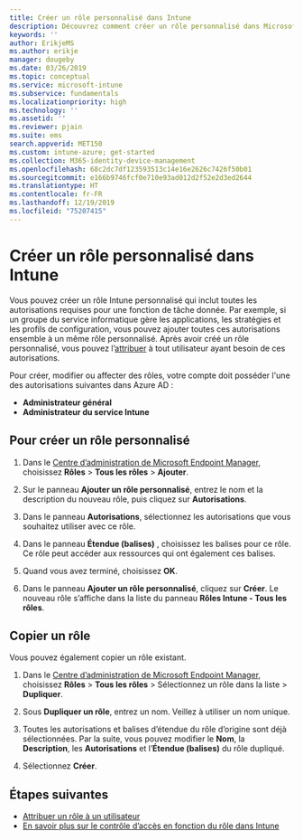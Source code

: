 ```yaml
---
title: Créer un rôle personnalisé dans Intune
description: Découvrez comment créer un rôle personnalisé dans Microsoft Intune.
keywords: ''
author: ErikjeMS
ms.author: erikje
manager: dougeby
ms.date: 03/26/2019
ms.topic: conceptual
ms.service: microsoft-intune
ms.subservice: fundamentals
ms.localizationpriority: high
ms.technology: ''
ms.assetid: ''
ms.reviewer: pjain
ms.suite: ems
search.appverid: MET150
ms.custom: intune-azure; get-started
ms.collection: M365-identity-device-management
ms.openlocfilehash: 68c2dc7df123593513c14e16e2626c7426f50b01
ms.sourcegitcommit: e166b9746fcf0e710e93ad012d2f52e2d3ed2644
ms.translationtype: HT
ms.contentlocale: fr-FR
ms.lasthandoff: 12/19/2019
ms.locfileid: "75207415"
---
```

# <a name="create-a-custom-role-in-intune"></a>Créer un rôle personnalisé dans Intune

Vous pouvez créer un rôle Intune personnalisé qui inclut toutes les autorisations requises pour une fonction de tâche donnée. Par exemple, si un groupe du service informatique gère les applications, les stratégies et les profils de configuration, vous pouvez ajouter toutes ces autorisations ensemble à un même rôle personnalisé. Après avoir créé un rôle personnalisé, vous pouvez l’[attribuer](assign-role.md) à tout utilisateur ayant besoin de ces autorisations.

Pour créer, modifier ou affecter des rôles, votre compte doit posséder l'une des autorisations suivantes dans Azure AD :
- **Administrateur général**
- **Administrateur du service Intune**

## <a name="to-create-a-custom-role"></a>Pour créer un rôle personnalisé

1. Dans le [Centre d’administration de Microsoft Endpoint Manager](https://go.microsoft.com/fwlink/?linkid=2109431), choisissez **Rôles** > **Tous les rôles** > **Ajouter**.

2. Sur le panneau **Ajouter un rôle personnalisé**, entrez le nom et la description du nouveau rôle, puis cliquez sur **Autorisations**.

3. Dans le panneau **Autorisations**, sélectionnez les autorisations que vous souhaitez utiliser avec ce rôle.

4. Dans le panneau **Étendue (balises)** , choisissez les balises pour ce rôle. Ce rôle peut accéder aux ressources qui ont également ces balises.

5. Quand vous avez terminé, choisissez **OK**.

6. Dans le panneau **Ajouter un rôle personnalisé**, cliquez sur **Créer**. Le nouveau rôle s’affiche dans la liste du panneau **Rôles Intune - Tous les rôles**.


## <a name="copy-a-role"></a>Copier un rôle

Vous pouvez également copier un rôle existant.

1. Dans le [Centre d’administration de Microsoft Endpoint Manager](https://go.microsoft.com/fwlink/?linkid=2109431), choisissez **Rôles** > **Tous les rôles** > Sélectionnez un rôle dans la liste > **Dupliquer**.

2. Sous **Dupliquer un rôle**, entrez un nom. Veillez à utiliser un nom unique.

3. Toutes les autorisations et balises d’étendue du rôle d’origine sont déjà sélectionnées. Par la suite, vous pouvez modifier le **Nom**, la **Description**, les **Autorisations** et l’**Étendue (balises)** du rôle dupliqué.

4. Sélectionnez **Créer**. 

## <a name="next-steps"></a>Étapes suivantes
- [Attribuer un rôle à un utilisateur](assign-role.md)
- [En savoir plus sur le contrôle d’accès en fonction du rôle dans Intune](role-based-access-control.md)
